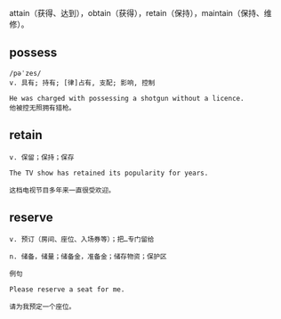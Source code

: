 

attain（获得、达到），obtain（获得），retain（保持），maintain（保持、维修）。
## possess
```
/pəˈzes/
v. 具有; 持有; [律]占有, 支配; 影响, 控制

He was charged with possessing a shotgun without a licence.
他被控无照拥有猎枪。
```

## retain
```
v. 保留；保持；保存

The TV show has retained its popularity for years.

这档电视节目多年来一直很受欢迎。
```
## reserve
```
v. 预订（房间、座位、入场券等）；把…专门留给

n. 储备，储量；储备金，准备金；储存物资；保护区

例句

Please reserve a seat for me.

请为我预定一个座位。
```